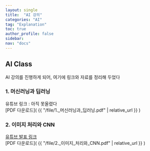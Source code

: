 ```yaml
---
layout: single
title:  "AI 강의"
categories: "AI"
tag: "Explanation"
toc: true
author_profile: false
sidebar:
nav: "docs"
---
```



## AI Class
AI 강의를 진행하게 되어, 여기에 링크와 자료를 정리해 두었다  

### 1. 머신러닝과 딥러닝   
유튜브 링크 : 아직 못올렸다  
[PDF 다운로드]( {{ "/file/1._머신러닝과_딥러닝.pdf" | relative_url }} )  

### 2. 이미지 처리와 CNN  
[유튜브 발표 링크](https://www.youtube.com/watch?v=iKlgFDXDAv8)  
[PDF 다운로드]( {{ "/file/2._이미지_처리와_CNN.pdf" | relative_url }} )  